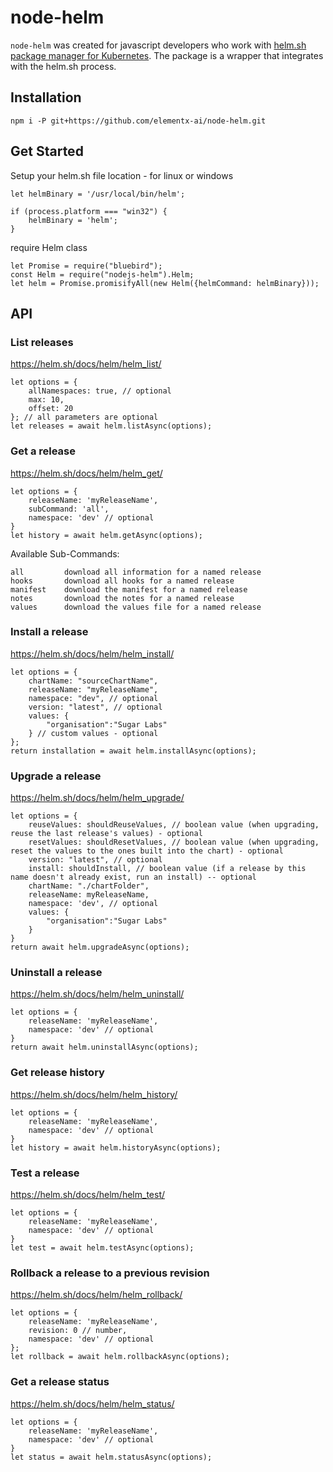 # node-helm
`node-helm` was created for javascript developers who work with [helm.sh package manager for Kubernetes](https://helm.sh/).
The package is a wrapper that integrates with the helm.sh process.

## Installation

```
npm i -P git+https://github.com/elementx-ai/node-helm.git
```

## Get Started
Setup your helm.sh file location - for linux or windows

```
let helmBinary = '/usr/local/bin/helm';

if (process.platform === "win32") {
    helmBinary = 'helm';
}
```

require Helm class
```
let Promise = require("bluebird");
const Helm = require("nodejs-helm").Helm;
let helm = Promise.promisifyAll(new Helm({helmCommand: helmBinary}));
```

## API

### List releases
https://helm.sh/docs/helm/helm_list/
```
let options = {
    allNamespaces: true, // optional
    max: 10,
    offset: 20
}; // all parameters are optional
let releases = await helm.listAsync(options);
```

### Get a release
https://helm.sh/docs/helm/helm_get/
```
let options = {
    releaseName: 'myReleaseName',
    subCommand: 'all',
    namespace: 'dev' // optional
}
let history = await helm.getAsync(options);
```
Available Sub-Commands:
```
all         download all information for a named release
hooks       download all hooks for a named release
manifest    download the manifest for a named release
notes       download the notes for a named release
values      download the values file for a named release
```

### Install a release
https://helm.sh/docs/helm/helm_install/
```
let options = {
    chartName: "sourceChartName",
    releaseName: "myReleaseName",
    namespace: "dev", // optional
    version: "latest", // optional
    values: {
        "organisation":"Sugar Labs"
    } // custom values - optional
};
return installation = await helm.installAsync(options);
```

### Upgrade a release
https://helm.sh/docs/helm/helm_upgrade/
```
let options = {
    reuseValues: shouldReuseValues, // boolean value (when upgrading, reuse the last release's values) - optional
    resetValues: shouldResetValues, // boolean value (when upgrading, reset the values to the ones built into the chart) - optional
    version: "latest", // optional
    install: shouldInstall, // boolean value (if a release by this name doesn't already exist, run an install) -- optional
    chartName: "./chartFolder",
    releaseName: myReleaseName,
    namespace: 'dev', // optional
    values: {
        "organisation":"Sugar Labs"
    }
}
return await helm.upgradeAsync(options);
```

### Uninstall a release
https://helm.sh/docs/helm/helm_uninstall/
```
let options = {
    releaseName: 'myReleaseName',
    namespace: 'dev' // optional
}
return await helm.uninstallAsync(options);
```

### Get release history
https://helm.sh/docs/helm/helm_history/
```
let options = {
    releaseName: 'myReleaseName',
    namespace: 'dev' // optional
}
let history = await helm.historyAsync(options);
```

### Test a release
https://helm.sh/docs/helm/helm_test/
```
let options = {
    releaseName: 'myReleaseName',
    namespace: 'dev' // optional
}
let test = await helm.testAsync(options);
```

### Rollback a release to a previous revision
https://helm.sh/docs/helm/helm_rollback/
```
let options = {
    releaseName: 'myReleaseName',
    revision: 0 // number,
    namespace: 'dev' // optional
};
let rollback = await helm.rollbackAsync(options);
```

### Get a release status
https://helm.sh/docs/helm/helm_status/
```
let options = {
    releaseName: 'myReleaseName',
    namespace: 'dev' // optional
}
let status = await helm.statusAsync(options);
```
